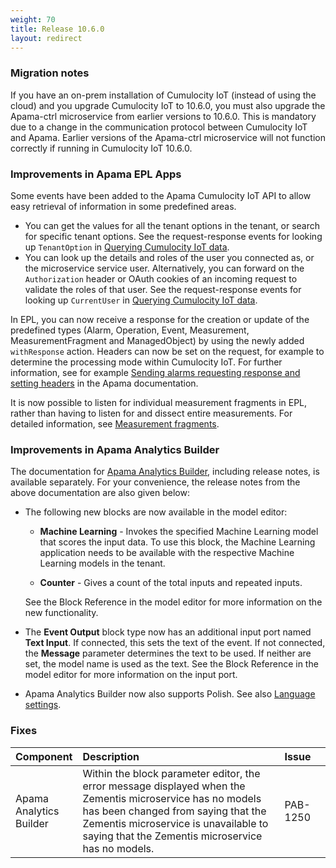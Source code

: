 ```yaml
---
weight: 70
title: Release 10.6.0
layout: redirect
---
```


### Migration notes

If you have an on-prem installation of Cumulocity IoT (instead of using the cloud) and you upgrade Cumulocity IoT to 10.6.0, you must also upgrade the Apama-ctrl microservice from earlier versions to 10.6.0. This is mandatory due to a change in the communication protocol between Cumulocity IoT and Apama. Earlier versions of the Apama-ctrl microservice will not function correctly if running in Cumulocity IoT 10.6.0.

### Improvements in Apama EPL Apps

Some events have been added to the Apama Cumulocity IoT API to allow easy retrieval of information in some predefined areas.

- You can get the values for all the tenant options in the tenant, or search for specific tenant options. See the request-response events for looking up `TenantOption` in [Querying Cumulocity IoT data](https://cumulocity.com/guides/10.6.0/apama/actions/#querying).
- You can look up the details and roles of the user you connected as, or the microservice service user. Alternatively, you can forward on the `Authorization` header or OAuth cookies of an incoming request to validate the roles of that user. See the request-response events for looking up `CurrentUser` in [Querying Cumulocity IoT data](https://cumulocity.com/guides/10.6.0/apama/actions/#querying).

In EPL, you can now receive a response for the creation or update of the predefined types (Alarm, Operation, Event, Measurement, MeasurementFragment and ManagedObject) by using the newly added `withResponse` action. Headers can now be set on the request, for example to determine the processing mode within Cumulocity IoT. For further information, see for example [Sending alarms requesting response and setting headers](https://documentation.softwareag.com/onlinehelp/Rohan/Apama/v10-5/apama10-5/apama-webhelp/index.html#page/apama-webhelp%2Fco-ConApaAppToExtCom_cumulocity_creating_a_new_alarm.html) in the Apama documentation.

It is now possible to listen for individual measurement fragments in EPL, rather than having to listen for and dissect entire measurements. For detailed information, see [Measurement fragments](https://cumulocity.com/guides/10.6.0/apama/advanced/#measurement-fragments).

### Improvements in Apama Analytics Builder

The documentation for [Apama Analytics Builder](https://documentation.softwareag.com/onlinehelp/Rohan/Analytics_Builder/pab10-6/apama-pab-webhelp/index.html), including release notes, is available separately. For your convenience, the release notes from the above documentation are also given below:

- The following new blocks are now available in the model editor:

    - **Machine Learning** - Invokes the specified Machine Learning model that scores the input data. To use this block, the Machine Learning application needs to be available with the respective Machine Learning models in the tenant.

    - **Counter** - Gives a count of the total inputs and repeated inputs.

    See the Block Reference in the model editor for more information on the new functionality.

- The **Event Output** block type now has an additional input port named **Text Input**. If connected, this sets the text of the event. If not connected, the **Message** parameter determines the text to be used. If neither are set, the model name is used as the text. See the Block Reference in the model editor for more information on the input port.

- Apama Analytics Builder now also supports Polish. See also [Language settings](https://documentation.softwareag.com/onlinehelp/Rohan/Analytics_Builder/pab10-6/apama-pab-webhelp/index.html#page/apamaanalyticsbuilder-webhelp%2Fco-AnaBui_language_settings.html).

### Fixes

<table>
<colgroup>
    <col style="width: 15%;">
    <col style="width: 70%;">
    <col style="width: 15%;">
</colgroup>
<thead>
<tr>
<th style="text-align:left">Component</th>
<th style="text-align:left">Description</th>
<th style="text-align:left">Issue</th>
</tr>
</thead>
<tbody>
<tr>
<td style="text-align:left">Apama Analytics Builder</td>
<td style="text-align:left">Within the block parameter editor, the error message displayed when the Zementis microservice has no models has been changed from saying that the Zementis microservice is unavailable to saying that the Zementis microservice has no models. </td>
<td style="text-align:left">PAB-1250</td>
</tr>
</tbody>
</table>
